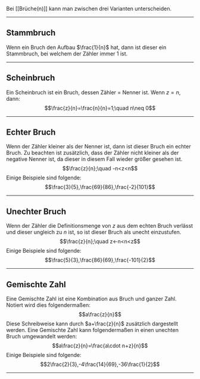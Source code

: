 Bei [[Brüche(n)]] kann man zwischen drei Varianten unterscheiden.

---
## Stammbruch
Wenn ein Bruch den Aufbau $\frac{1}{n}$ hat, dann ist dieser ein Stammbruch, bei welchem der Zähler immer $1$ ist.

---
## Scheinbruch
Ein Scheinbruch ist ein Bruch, dessen Zähler $=$ Nenner ist.
Wenn $z=n$, dann:
$$\frac{z}{n}=\frac{n}{n}=1;\quad n\neq 0$$

---
## Echter Bruch
Wenn der Zähler kleiner als der Nenner ist, dann ist dieser Bruch ein echter Bruch.
Zu beachten ist zusätzlich, dass der Zähler nicht kleiner als der negative Nenner ist, da dieser in diesem Fall wieder größer gesehen ist.
$$\frac{z}{n};\quad -n<z<n$$
Einige Beispiele sind folgende:
$$\frac{3}{5},\frac{69}{86},\frac{-2}{101}$$

---
## Unechter Bruch
Wenn der Zähler die Definitionsmenge von $z$ aus dem echten Bruch verlässt und dieser ungleich zu $n$ ist, so ist dieser Bruch als unecht einzustufen.
$$\frac{z}{n};\quad z<-n<n<z$$
Einige Beispiele sind folgende:
$$\frac{5}{3},\frac{86}{69},\frac{-101}{2}$$

---
## Gemischte Zahl
Eine Gemischte Zahl ist eine Kombination aus Bruch und ganzer Zahl. Notiert wird dies folgendermaßen:
$$a\frac{z}{n}$$
Diese Schreibweise kann durch $a+\frac{z}{n}$ zusätzlich dargestellt werden.
Eine Gemischte Zahl kann folgendermaßen in einen unechten Bruch umgewandelt werden:
$$a\frac{z}{n}=\frac{a\cdot n+z}{n}$$
Einige Beispiele sind folgende:
$$2\frac{2}{3},-4\frac{14}{69},-36\frac{1}{2}$$

---

